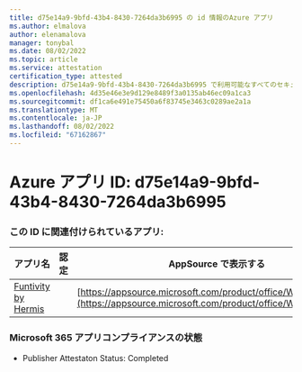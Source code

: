 ```yaml
---
title: d75e14a9-9bfd-43b4-8430-7264da3b6995 の id 情報のAzure アプリ
ms.author: elmalova
author: elenamalova
manager: tonybal
ms.date: 08/02/2022
ms.topic: article
ms.service: attestation
certification_type: attested
description: d75e14a9-9bfd-43b4-8430-7264da3b6995 で利用可能なすべてのセキュリティとコンプライアンス情報。
ms.openlocfilehash: 4d35e46e3e9d129e8489f3a0135ab46ec09a1ca3
ms.sourcegitcommit: df1ca6e491e75450a6f83745e3463c0289ae2a1a
ms.translationtype: MT
ms.contentlocale: ja-JP
ms.lasthandoff: 08/02/2022
ms.locfileid: "67162867"
---
```

# <a name="azure-app-id-d75e14a9-9bfd-43b4-8430-7264da3b6995"></a>Azure アプリ ID: d75e14a9-9bfd-43b4-8430-7264da3b6995


### <a name="apps-associated-with-this-id"></a>この ID に関連付けられているアプリ:
| **アプリ名** | **認定** | **AppSource で表示する** |
|--------------|---------------|-----------------------|
| [Funtivity by Hermis](../forward/WA200004244.md) |  | [https://appsource.microsoft.com/product/office/WA200004244](https://appsource.microsoft.com/product/office/WA200004244) |

### <a name="microsoft-365-app-compliance-status"></a>Microsoft 365 アプリコンプライアンスの状態
- Publisher Attestaton Status: Completed
